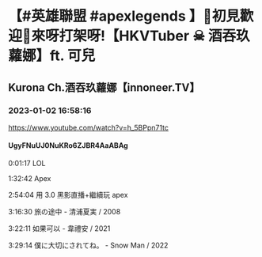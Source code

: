 # 【#英雄聯盟 #apexlegends  】🖤初見歡迎💜來呀打架呀!【HKVTuber ☠ 酒吞玖蘿娜】ft. 可兒

## Kurona Ch.酒吞玖蘿娜【innoneer.TV】

### 2023-01-02 16:58:16

https://www.youtube.com/watch?v=h_5BPpn71tc

#### UgyFNuUJ0NuKRo6ZJBR4AaABAg

0:01:17 LOL

1:32:42 Apex

2:54:04 用 3.0 黑影直播+繼續玩 apex



3:16:30 旅の途中 - 清浦夏実 / 2008

3:22:11 如果可以 - 韋禮安 / 2021

3:29:14 僕に大切にされてね。 - Snow Man / 2022

